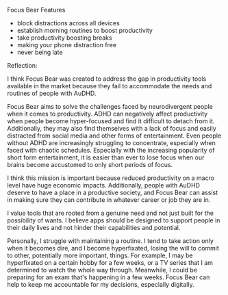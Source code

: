 Focus Bear Features
- block distractions across all devices
- establish morning routines to boost productivity
- take productivity boosting breaks
- making your phone distraction free
- never being late

Reflection:

I think Focus Bear was created to address the gap in productivity tools available in the market because they fail to accommodate the needs and routines of people with AuDHD.

Focus Bear aims to solve the challenges faced by neurodivergent people when it comes to productivity. ADHD can negatively affect productivity when people become hyper-focused and find it difficult to detach from it. Additionally, they may also find themselves with a lack of focus and easily distracted from social media and other forms of entertainment. Even people without ADHD are increasingly struggling to concentrate, especially when faced with chaotic schedules. Especially with the increasing popularity of short form entertainment, it is easier than ever to lose focus when our brains become accustomed to only short periods of focus.

I think this mission is important because reduced productivity on a macro level have huge economic impacts. Additionally, people with AuDHD deserve to have a place in a productive society, and Focus Bear can assist in making sure they can contribute in whatever career or job they are in. 

I value tools that are rooted from a genuine need and not just built for the possibility of wants. I believe apps should be designed to support people in their daily lives and not hinder their capabilities and potential. 

Personally, I struggle with maintaining a routine. I tend to take action only when it becomes dire, and I become hyperfixated, losing the will to commit to other, potentially more important, things. For example, I may be hyperfixated on a certain hobby for a few weeks, or a TV series that I am determined to watch the whole way through. Meanwhile, I could be preparing for an exam that's happening in a few weeks. Focus Bear can help to keep me accountable for my decisions, especially digitally. 
